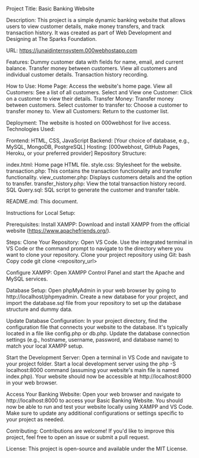 Project Title: Basic Banking Website

Description:
This project is a simple dynamic banking website that allows users to view customer details, make money transfers, and track transaction history. It was created as part of Web Development and Designing at The Sparks Foundation.

URL: https://junaidinternsystem.000webhostapp.com

Features:
Dummy customer data with fields for name, email, and current balance.
Transfer money between customers.
View all customers and individual customer details.
Transaction history recording.

How to Use:
Home Page: Access the website's home page.
View all Customers: See a list of all customers.
Select and View one Customer: Click on a customer to view their details.
Transfer Money: Transfer money between customers.
Select customer to transfer to: Choose a customer to transfer money to.
View all Customers: Return to the customer list.

Deployment:
The website is hosted on 000webhost for live access.
Technologies Used:

Frontend: HTML, CSS, JavaScript
Backend: [Your choice of database, e.g., MySQL, MongoDB, PostgreSQL]
Hosting: [000webhost, GitHub Pages, Heroku, or your preferred provider]
Repository Structure:

index.html: Home page HTML file.
style.css: Stylesheet for the website.
transaction.php: This contains the transaction functionality and transfer functionality.
view_customer.php: Displays customers details and the option to transfer.
transfer_history.php: View the total transaction history record.
SQL Query.sql: SQL script to generate the customer and transfer table.

README.md: This document.

Instructions for Local Setup:

Prerequisites:
Install XAMPP: Download and install XAMPP from the official website (https://www.apachefriends.org/).

Steps:
Clone Your Repository:
Open VS Code.
Use the integrated terminal in VS Code or the command prompt to navigate to the directory where you want to clone your repository.
Clone your project repository using Git:
bash
Copy code
git clone <repository_url>

Configure XAMPP:
Open XAMPP Control Panel and start the Apache and MySQL services.

Database Setup:
Open phpMyAdmin in your web browser by going to http://localhost/phpmyadmin.
Create a new database for your project, and import the database.sql file from your repository to set up the database structure and dummy data.

Update Database Configuration:
In your project directory, find the configuration file that connects your website to the database. It's typically located in a file like config.php or db.php.
Update the database connection settings (e.g., hostname, username, password, and database name) to match your local XAMPP setup.

Start the Development Server:
Open a terminal in VS Code and navigate to your project folder.
Start a local development server using the php -S localhost:8000 command (assuming your website's main file is named index.php).
Your website should now be accessible at http://localhost:8000 in your web browser.

Access Your Banking Website:
Open your web browser and navigate to http://localhost:8000 to access your Basic Banking Website.
You should now be able to run and test your website locally using XAMPP and VS Code. Make sure to update any additional configurations or settings specific to your project as needed.

Contributing:
Contributions are welcome! If you'd like to improve this project, feel free to open an issue or submit a pull request.

License:
This project is open-source and available under the MIT License.
